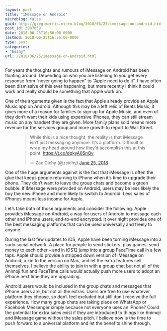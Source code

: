 ```yaml
---
layout: post
title: "iMessage on Android"
microblog: false
guid: http://greg-morris.micro.blog/2018/06/25/imessage-on-android.html
post_id: 3987859
date: 2018-06-25T16:56:00-0000
lastmod: 2018-06-25T16:56:00-0000
type: post
categories:
- "Essay"
url: /2018/06/25/imessage-on-android.html
---
```

<!--kg-card-begin: html--><p>For years the thoughts and rumours of iMessage on Android has been floating around. Depending on who you are listening to you get every response from “never going to happen” to “Apple need to do it”. I have often been dismissive of this ever happening, but more recently I think it could work and really should be something that Apple work on.</p>
<p>One of the arguments given is the fact that Apple already provide an Apple Music app on Android. Although this may be a left relic of Beats Music, it gives more of a reason for families to sign up for Apple Music, and even of they don’t want their kids using expensive iPhones, they can still stream music on any handset they are given. More family plans sold means more revenue for the services group and more growth to report to Wall Street.</p>
<figure class="kg-card kg-embed-card">
<blockquote class="twitter-tweet">
<p dir="ltr" lang="en">While this is a nice thought, the reality is that iMessage isn’t just messaging anymore. It’s a platform. Difficult to wrap my head around how they’d accomplish this at this point. <a href="https://t.co/dqkyA0SnQv">https://t.co/dqkyA0SnQv</a></p>
<p>— Zac Cichy (@zcichy) <a href="https://twitter.com/zcichy/status/1011155940257615872?ref_src=twsrc%5Etfw">June 25, 2018</a></p></blockquote>
</figure>
<p>One of the huge arguments against is the fact that iMessage is often the glue that keeps people returning to iPhone when it’s time to upgrade their phone. They don’t want to leave the group chats and become a green bubble. If iMessage were provided on Android, users may be less likely the buy the new iPhone and more likely to switch to Android. Less sales of iPhones means less income for Apple.</p>
<p>Let’s take both of those arguments and consider the following. Apple provides iMessage on Android, a way for users of Android to message each other and iPhone users, end-to-end encrypted. It over night provides one of the best messaging platforms that can be used universally and freely to anyone.</p>
<p>During the last few updates to iOS, Apple have been turning iMessage into a sudo social network. A place for people to send stickers, play games, send money to each other – and in iOS12 jump into a group FaceTime call in a few taps. Apple should provide a stripped down version of iMessage on Android, a kin to the version on Mac, and let the extra features sell themselves. I believe the ability to join in with a group chat but not all of the Animoji fun and FaceTime calls would actually push more users to adopt an iPhone next time they are upgrading.</p>
<p>Android users would be included in the group chats and messages that iPhone users are, but not all the extras. Users are free to use whatever platform they choose, so don’t feel excluded but still don’t receive the full experience. How many group chats are taking place on WhatsApp or Facebook Messenger simply because not everyone uses an iPhone? Could the potential for extra sales exist if they are introduced to things like Animoji and iMessage game without the sales pitch. I believe now is the time to push forward to a universal platform and let the benefits shine through.</p>
<!--kg-card-end: html-->

